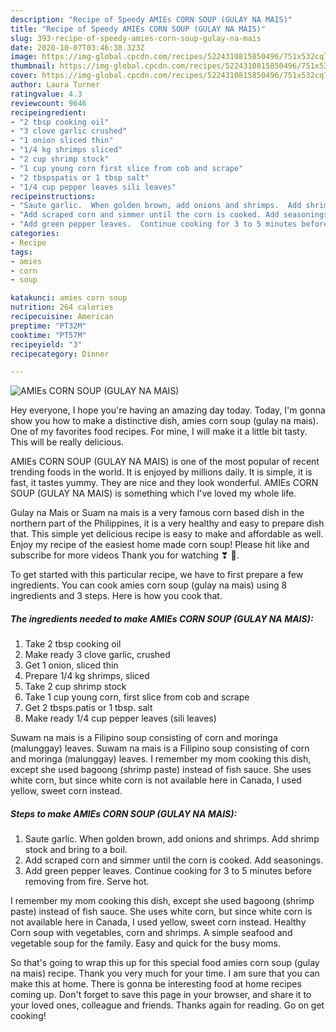 ```yaml
---
description: "Recipe of Speedy AMIEs CORN SOUP (GULAY NA MAIS)"
title: "Recipe of Speedy AMIEs CORN SOUP (GULAY NA MAIS)"
slug: 393-recipe-of-speedy-amies-corn-soup-gulay-na-mais
date: 2020-10-07T03:46:38.323Z
image: https://img-global.cpcdn.com/recipes/5224310815850496/751x532cq70/amies-corn-soup-gulay-na-mais-recipe-main-photo.jpg
thumbnail: https://img-global.cpcdn.com/recipes/5224310815850496/751x532cq70/amies-corn-soup-gulay-na-mais-recipe-main-photo.jpg
cover: https://img-global.cpcdn.com/recipes/5224310815850496/751x532cq70/amies-corn-soup-gulay-na-mais-recipe-main-photo.jpg
author: Laura Turner
ratingvalue: 4.3
reviewcount: 9646
recipeingredient:
- "2 tbsp cooking oil"
- "3 clove garlic crushed"
- "1 onion sliced thin"
- "1/4 kg shrimps sliced"
- "2 cup shrimp stock"
- "1 cup young corn first slice from cob and scrape"
- "2 tbspspatis or 1 tbsp salt"
- "1/4 cup pepper leaves sili leaves"
recipeinstructions:
- "Saute garlic.  When golden brown, add onions and shrimps.  Add shrimp stock and bring to a boil."
- "Add scraped corn and simmer until the corn is cooked. Add seasonings."
- "Add green pepper leaves.  Continue cooking for 3 to 5 minutes before removing from fire. Serve hot."
categories:
- Recipe
tags:
- amies
- corn
- soup

katakunci: amies corn soup 
nutrition: 264 calories
recipecuisine: American
preptime: "PT32M"
cooktime: "PT57M"
recipeyield: "3"
recipecategory: Dinner

---
```



![AMIEs CORN SOUP (GULAY NA MAIS)](https://img-global.cpcdn.com/recipes/5224310815850496/751x532cq70/amies-corn-soup-gulay-na-mais-recipe-main-photo.jpg)

Hey everyone, I hope you're having an amazing day today. Today, I'm gonna show you how to make a distinctive dish, amies corn soup (gulay na mais). One of my favorites food recipes. For mine, I will make it a little bit tasty. This will be really delicious.

AMIEs CORN SOUP (GULAY NA MAIS) is one of the most popular of recent trending foods in the world. It is enjoyed by millions daily. It is simple, it is fast, it tastes yummy. They are nice and they look wonderful. AMIEs CORN SOUP (GULAY NA MAIS) is something which I've loved my whole life.

Gulay na Mais or Suam na mais is a very famous corn based dish in the northern part of the Philippines, it is a very healthy and easy to prepare dish that. This simple yet delicious recipe is easy to make and affordable as well. Enjoy my recipe of the easiest home made corn soup! Please hit like and subscribe for more videos Thank you for watching ❣ 🙂.


To get started with this particular recipe, we have to first prepare a few ingredients. You can cook amies corn soup (gulay na mais) using 8 ingredients and 3 steps. Here is how you cook that.

<!--inarticleads1-->

##### The ingredients needed to make AMIEs CORN SOUP (GULAY NA MAIS):

1. Take 2 tbsp cooking oil
1. Make ready 3 clove garlic, crushed
1. Get 1 onion, sliced thin
1. Prepare 1/4 kg shrimps, sliced
1. Take 2 cup shrimp stock
1. Take 1 cup young corn, first slice from cob and scrape
1. Get 2 tbsps.patis or 1 tbsp. salt
1. Make ready 1/4 cup pepper leaves (sili leaves)


Suwam na mais is a Filipino soup consisting of corn and moringa (malunggay) leaves. Suwam na mais is a Filipino soup consisting of corn and moringa (malunggay) leaves. I remember my mom cooking this dish, except she used bagoong (shrimp paste) instead of fish sauce. She uses white corn, but since white corn is not available here in Canada, I used yellow, sweet corn instead. 

<!--inarticleads2-->

##### Steps to make AMIEs CORN SOUP (GULAY NA MAIS):

1. Saute garlic.  When golden brown, add onions and shrimps.  Add shrimp stock and bring to a boil.
1. Add scraped corn and simmer until the corn is cooked. Add seasonings.
1. Add green pepper leaves.  Continue cooking for 3 to 5 minutes before removing from fire. Serve hot.


I remember my mom cooking this dish, except she used bagoong (shrimp paste) instead of fish sauce. She uses white corn, but since white corn is not available here in Canada, I used yellow, sweet corn instead. Healthy Corn soup with vegetables, corn and shrimps. A simple seafood and vegetable soup for the family. Easy and quick for the busy moms. 

So that's going to wrap this up for this special food amies corn soup (gulay na mais) recipe. Thank you very much for your time. I am sure that you can make this at home. There is gonna be interesting food at home recipes coming up. Don't forget to save this page in your browser, and share it to your loved ones, colleague and friends. Thanks again for reading. Go on get cooking!
